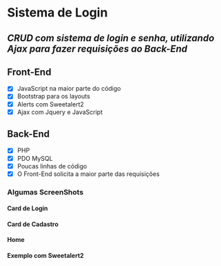 # Sistema de Login
## *CRUD com sistema de login e senha, utilizando Ajax para fazer requisições ao Back-End*

## Front-End
- [x] JavaScript na maior parte do código
- [x] Bootstrap para os layouts
- [x] Alerts com Sweetalert2
- [x] Ajax com Jquery e JavaScript

## Back-End
- [x] PHP
- [x] PDO MySQL
- [x] Poucas linhas de código
- [x] O Front-End solicita a maior parte das requisições

### Algumas ScreenShots

#### Card de Login

#### Card de Cadastro

#### Home

#### Exemplo com Sweetalert2
